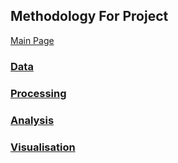 ## Methodology For Project

[Main Page](https://github.com/Artixis/Maths_Project/blob/main/README.md)

### [Data](https://github.com/Artixis/Maths_Project/blob/main/Markdown%20links/Data.md)


### [Processing](https://github.com/Artixis/Maths_Project/blob/main/Markdown%20links/Processing.md)


### [Analysis](https://github.com/Artixis/Maths_Project/blob/main/Markdown%20links/Analysis.md)


### [Visualisation](https://github.com/Artixis/Maths_Project/blob/main/Markdown%20links/visualisation.md)






